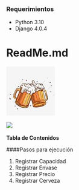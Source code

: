 ### Requerimientos

- Python 3.10
- Django 4.0.4

# ReadMe.md

![](Beers.png)

![](https://img.shields.io/bower/v/editor.md.svg)


**Tabla de Contenidos**

####Pasos para ejecución
                
1. Registrar Capacidad
2. Registrar Envase
3. Registrar Precio
4. Registrar Cerveza
